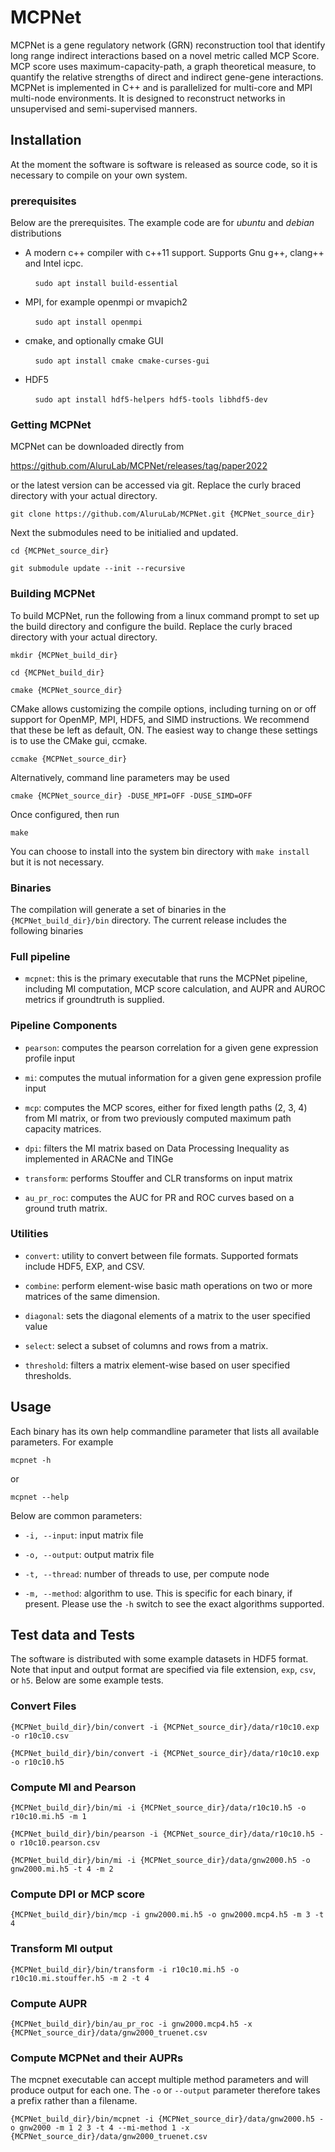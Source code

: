 # MCPNet

MCPNet is a gene regulatory network (GRN) reconstruction tool that identify long range indirect interactions based on a novel metric called MCP Score.  MCP score uses maximum-capacity-path, a graph theoretical measure, to quantify the relative strengths of direct and indirect gene-gene interactions.  MCPNet is implemented in C++ and is parallelized for multi-core and MPI multi-node environments.  It is designed to reconstruct networks in unsupervised and semi-supervised manners.

## Installation
At the moment the software is software is released as source code, so it is necessary to compile on your own system.

### prerequisites
Below are the prerequisites.  The example code are for *ubuntu* and *debian* distributions

- A modern c++ compiler with c++11 support. Supports Gnu g++, clang++ and Intel icpc.

&nbsp;&nbsp;&nbsp;&nbsp;&nbsp;&nbsp;&nbsp;&nbsp;&nbsp;&nbsp;`sudo apt install build-essential`

- MPI, for example openmpi or mvapich2

&nbsp;&nbsp;&nbsp;&nbsp;&nbsp;&nbsp;&nbsp;&nbsp;&nbsp;&nbsp;`sudo apt install openmpi`

- cmake, and optionally cmake GUI

&nbsp;&nbsp;&nbsp;&nbsp;&nbsp;&nbsp;&nbsp;&nbsp;&nbsp;&nbsp;`sudo apt install cmake cmake-curses-gui`

- HDF5

&nbsp;&nbsp;&nbsp;&nbsp;&nbsp;&nbsp;&nbsp;&nbsp;&nbsp;&nbsp;`sudo apt install hdf5-helpers hdf5-tools libhdf5-dev`


### Getting MCPNet

MCPNet can be downloaded directly from 

https://github.com/AluruLab/MCPNet/releases/tag/paper2022

or the latest version can be accessed via git.  Replace the curly braced directory with your actual directory.

`git clone https://github.com/AluruLab/MCPNet.git {MCPNet_source_dir}`

Next the submodules need to be initialied and updated.

`cd {MCPNet_source_dir}`

`git submodule update --init --recursive`


### Building MCPNet

To build MCPNet, run the following from a linux command prompt to set up the build directory and configure the build.  Replace the curly braced directory with your actual directory.   

`mkdir {MCPNet_build_dir}`

`cd {MCPNet_build_dir}`

`cmake {MCPNet_source_dir}`

CMake allows customizing the compile options, including turning on or off support for OpenMP, MPI, HDF5, and SIMD instructions.  We recommend that these be left as default, ON.   The easiest way to change these settings is to use the CMake gui, ccmake.

`ccmake {MCPNet_source_dir}`

Alternatively, command line parameters may be used

`cmake {MCPNet_source_dir} -DUSE_MPI=OFF -DUSE_SIMD=OFF`

Once configured, then run

`make`

You can choose to install into the system bin directory with `make install` but it is not necessary.

### Binaries

The compilation will generate a set of binaries in the `{MCPNet_build_dir}/bin` directory.  The current release includes the following binaries

### Full pipeline
- `mcpnet`:  this is the primary executable that runs the MCPNet pipeline, including MI computation, MCP score calculation, and AUPR and AUROC metrics if groundtruth is supplied.

### Pipeline Components
- `pearson`:  computes the pearson correlation for a given gene expression profile input

- `mi`:  computes the mutual information for a given gene expression profile input

- `mcp`: computes the MCP scores, either for fixed length paths (2, 3, 4) from MI matrix, or from two previously computed maximum path capacity matrices.

- `dpi`: filters the MI matrix based on Data Processing Inequality as implemented in ARACNe and TINGe

- `transform`: performs Stouffer and CLR transforms on input matrix

- `au_pr_roc`: computes the AUC for PR and ROC curves based on a ground truth matrix.


### Utilities

- `convert`: utility to convert between file formats.  Supported formats include HDF5, EXP, and CSV.

- `combine`: perform element-wise basic math operations on two or more matrices of the same dimension.

- `diagonal`: sets the diagonal elements of a matrix to the user specified value

- `select`: select a subset of columns and rows from a matrix.

- `threshold`: filters a matrix element-wise based on user specified thresholds.


## Usage

Each binary has its own help commandline parameter that lists all available parameters. For example

`mcpnet -h`

or 

`mcpnet --help`

Below are common parameters:

- `-i, --input`:  input matrix file

- `-o, --output`:  output matrix file

- `-t, --thread`:  number of threads to use, per compute node

- `-m, --method`:  algorithm to use. This is specific for each binary, if present.  Please use the `-h` switch to see the exact algorithms supported.


## Test data and Tests

The software is distributed with some example datasets in HDF5 format. Note that input and output format are specified via file extension, `exp`, `csv`, or `h5`.  Below are some example tests.

### Convert Files

`{MCPNet_build_dir}/bin/convert -i {MCPNet_source_dir}/data/r10c10.exp -o r10c10.csv`

`{MCPNet_build_dir}/bin/convert -i {MCPNet_source_dir}/data/r10c10.exp -o r10c10.h5`

### Compute MI and Pearson

`{MCPNet_build_dir}/bin/mi -i {MCPNet_source_dir}/data/r10c10.h5 -o r10c10.mi.h5 -m 1`

`{MCPNet_build_dir}/bin/pearson -i {MCPNet_source_dir}/data/r10c10.h5 -o r10c10.pearson.csv`

`{MCPNet_build_dir}/bin/mi -i {MCPNet_source_dir}/data/gnw2000.h5 -o gnw2000.mi.h5 -t 4 -m 2`

### Compute DPI or MCP score

`{MCPNet_build_dir}/bin/mcp -i gnw2000.mi.h5 -o gnw2000.mcp4.h5 -m 3 -t 4`

### Transform MI output

`{MCPNet_build_dir}/bin/transform -i r10c10.mi.h5 -o r10c10.mi.stouffer.h5 -m 2 -t 4`

### Compute AUPR

`{MCPNet_build_dir}/bin/au_pr_roc -i gnw2000.mcp4.h5 -x {MCPNet_source_dir}/data/gnw2000_truenet.csv`

### Compute MCPNet and their AUPRs

The mcpnet executable can accept multiple method parameters and will produce output for each one.  The `-o` or `--output` parameter therefore takes a prefix rather than a filename.

`{MCPNet_build_dir}/bin/mcpnet -i {MCPNet_source_dir}/data/gnw2000.h5 -o gnw2000 -m 1 2 3 -t 4 --mi-method 1 -x {MCPNet_source_dir}/data/gnw2000_truenet.csv`

